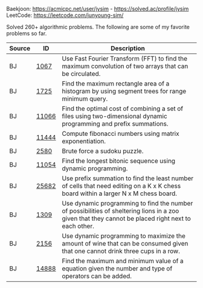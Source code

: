 Baekjoon: https://acmicpc.net/user/jysim - https://solved.ac/profile/jysim
LeetCode: https://leetcode.com/junyoung-sim/

Solved 260+ algorithmic problems. The following are some of my favorite problems so far.

| Source | ID | Description |
| --- | --- | --- |
| BJ | [1067](./baekjoon/fft/1067.cpp) | Use Fast Fourier Transform (FFT) to find the maximum convolution of two arrays that can be circulated. |
| BJ | [1725](./baekjoon/divideconquer/1725.cpp) | Find the maximum rectangle area of a  histogram by using segment trees for range minimum query. |
| BJ | [11066](./baekjoon/dp/11066.cpp) | Find the optimal cost of combining a set of files using two-dimensional dynamic programming and prefix summations. |
| BJ | [11444](./baekjoon/divideconquer/11444.cpp) | Compute fibonacci numbers using matrix exponentiation. |
| BJ | [2580](./baekjoon/brute/2580.cpp) | Brute force a sudoku puzzle. |
| BJ | [11054](./baekjoon/dp/11054.cpp) | Find the longest bitonic sequence using dynamic programming. |
| BJ | [25682](./baekjoon/prefixsum/25682.cpp) | Use prefix summation to find the least number of cells that need editing on a K x K chess board within a larger N x M chess board. |
| BJ | [1309](./baekjoon/dp/1309.cpp) | Use dynamic programming to find the number of possibilities of sheltering lions in a zoo given that they cannot be placed right next to each other. |
| BJ | [2156](./baekjoon/dp/2156.cpp) | Use dynamic programming to maximize the amount of wine that can be consumed given that one cannot drink three cups in a row. |
| BJ | [14888](./baekjoon/brute/14888.cpp) | Find the maximum and minimum value of a equation given the number and type of operators can be added. |
